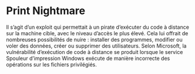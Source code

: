 # Print Nightmare 

 Il s’agit d’un exploit qui permettait à un pirate d’exécuter du code à distance sur la machine cible, avec le niveau d’accès le plus élevé. Cela lui offrait de nombreuses possibilités de nuire : installer des programmes, modifier ou voler des données, créer ou supprimer des utilisateurs. Selon Microsoft, la vulnérabilité d’exécution de code à distance se produit lorsque le service Spouleur d’impression Windows exécute de manière incorrecte des opérations sur les fichiers privilégiés.
